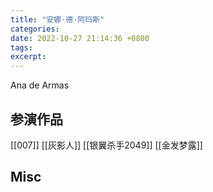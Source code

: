 ```yaml
---
title: "安娜·德·阿玛斯"
categories: 
date: 2022-10-27 21:14:36 +0800
tags: 
excerpt: 
---
```


Ana de Armas


## 参演作品

[[007]]
[[灰影人]]
[[银翼杀手2049]]
[[金发梦露]]


## Misc



